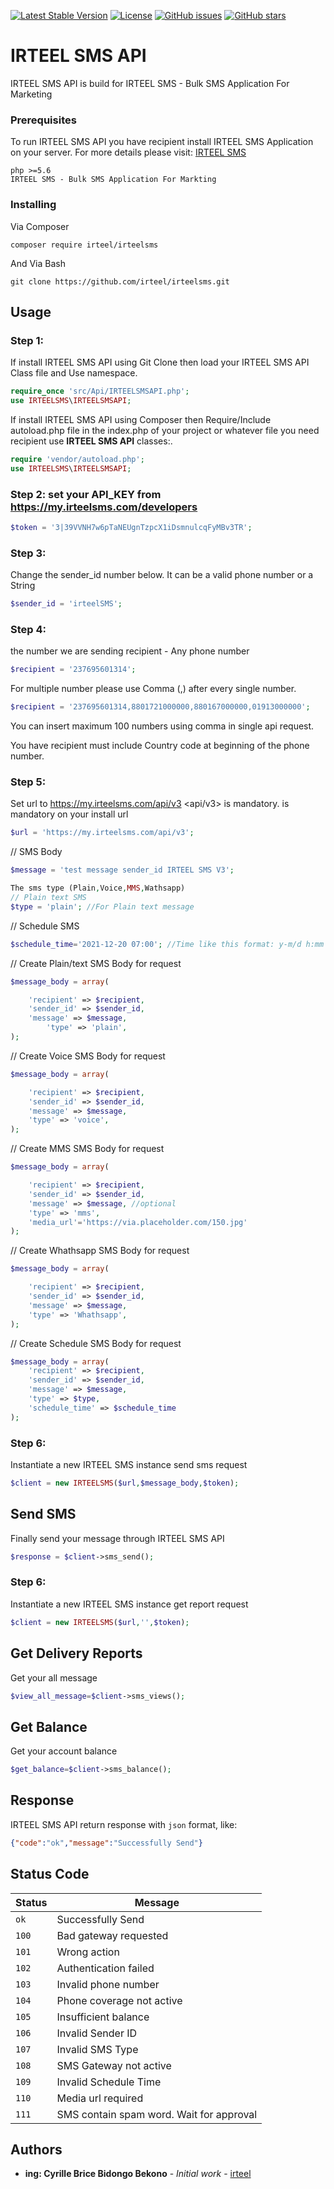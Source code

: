 
[![Latest Stable Version](https://poser.pugx.org/shamim/irteel-message-api/v/stable)](https://packagist.org/packages/shamim/irteel-message-api?format=flat-square)
[![License](https://poser.pugx.org/shamim/irteel-message-api/license)](https://packagist.org/packages/shamim/irteel-message-api?format=flat-square)
[![GitHub issues](https://img.shields.io/github/issues/akasham67/irteel-message-api.svg?style=flat-square)](https://github.com/akasham67/irteel-message-api/issues)
[![GitHub stars](https://img.shields.io/github/stars/akasham67/irteel-message-api.svg?style=flat-square)](https://github.com/akasham67/irteel-message-api/stargazers)

# IRTEEL SMS API

IRTEEL SMS API is build for IRTEEL SMS - Bulk SMS Application For Marketing


### Prerequisites

To run IRTEEL SMS API you have recipient install IRTEEL SMS Application on your server. 
For more details please visit: [IRTEEL SMS](https://my.irteelsms.com/developers/docs)
```
php >=5.6
IRTEEL SMS - Bulk SMS Application For Markting
```

### Installing
Via Composer
```
composer require irteel/irteelsms 
```

And Via Bash

```
git clone https://github.com/irteel/irteelsms.git
```

## Usage


 ### Step 1:
If install IRTEEL SMS API using Git Clone then load your IRTEEL SMS API Class file and Use namespace. 
```php
require_once 'src/Api/IRTEELSMSAPI.php';
use IRTEELSMS\IRTEELSMSAPI;
```
If install IRTEEL SMS API using Composer then Require/Include autoload.php file in the index.php of your project or whatever file you need recipient use **IRTEEL SMS API** classes:. 
```php
require 'vendor/autoload.php';
use IRTEELSMS\IRTEELSMSAPI;
```
### Step 2: set your API_KEY from https://my.irteelsms.com/developers

```php
$token = '3|39VVNH7w6pTaNEUgnTzpcX1iDsmnulcqFyMBv3TR';
```
### Step 3:
Change the sender_id number below. It can be a valid phone number or a String
```php
$sender_id = 'irteelSMS';
```

### Step 4:
the number we are sending recipient - Any phone number
```php
$recipient = '237695601314';
```
For multiple number please use Comma (,) after every single number.
```php
$recipient = '237695601314,8801721000000,880167000000,01913000000';
```
You can insert maximum 100 numbers using comma in single api request.

You have recipient must include Country code at beginning of the phone number.  

### Step 5:
Set url to https://my.irteelsms.com/api/v3
<api/v3> is mandatory. is mandatory on your install url

```php
$url = 'https://my.irteelsms.com/api/v3';
```
// SMS Body
```php
$message = 'test message sender_id IRTEEL SMS V3';
```

```php
The sms type (Plain,Voice,MMS,Wathsapp)
// Plain text SMS
$type = 'plain'; //For Plain text message
```

// Schedule SMS
```php
$schedule_time='2021-12-20 07:00'; //Time like this format: y-m/d h:mm

```
// Create Plain/text SMS Body for request
```php
$message_body = array(

    'recipient' => $recipient,
    'sender_id' => $sender_id,
    'message' => $message,
	    'type' => 'plain',
);
```

// Create Voice SMS Body for request
```php
$message_body = array(

    'recipient' => $recipient,
    'sender_id' => $sender_id,
    'message' => $message,
    'type' => 'voice',
);
```
// Create MMS SMS Body for request
```php
$message_body = array(

    'recipient' => $recipient,
    'sender_id' => $sender_id,
    'message' => $message, //optional
    'type' => 'mms',
    'media_url'='https://via.placeholder.com/150.jpg'
);
```
// Create Whathsapp SMS Body for request
```php
$message_body = array(

    'recipient' => $recipient,
    'sender_id' => $sender_id,
    'message' => $message,
    'type' => 'Whathsapp',
);
```
// Create Schedule SMS Body for request
```php
$message_body = array(
    'recipient' => $recipient,
    'sender_id' => $sender_id,
    'message' => $message,
	'type' => $type,
    'schedule_time' => $schedule_time
);
```

### Step 6: 
Instantiate a new IRTEEL SMS instance send sms request 
```php
$client = new IRTEELSMS($url,$message_body,$token);
```

## Send SMS
Finally send your message through IRTEEL SMS API
```php
$response = $client->sms_send();
```

### Step 6: 
Instantiate a new IRTEEL SMS instance get report request 
```php
$client = new IRTEELSMS($url,'',$token);
```

## Get Delivery Reports
Get your all message
```php
$view_all_message=$client->sms_views();
```

## Get Balance
Get your account balance
```php
$get_balance=$client->sms_balance();
```
## Response
IRTEEL SMS API return response with `json` format, like:

```json
{"code":"ok","message":"Successfully Send"}
```

## Status Code

| Status | Message |
| --- | --- |
| `ok` | Successfully Send |
| `100` | Bad gateway requested |
| `101` | Wrong action |
| `102` | Authentication failed |
| `103` | Invalid phone number |
| `104` | Phone coverage not active |
| `105` | Insufficient balance |
| `106` | Invalid Sender ID |
| `107` | Invalid SMS Type |
| `108` | SMS Gateway not active |
| `109` | Invalid Schedule Time |
| `110` | Media url required |
| `111` | SMS contain spam word. Wait for approval |

## Authors

* **ing: Cyrille Brice Bidongo Bekono** - *Initial work* - [irteel](https://github.com/irteel/irteelsms)
